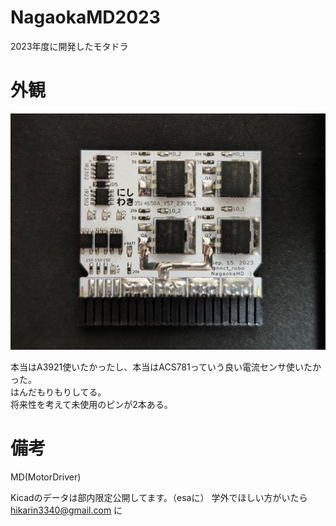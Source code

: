 # NagaokaMD2023
2023年度に開発したモタドラ


# 外観

<img src="image\MD.jpg" width="800">

本当はA3921使いたかったし、本当はACS781っていう良い電流センサ使いたかった。<br>
はんだもりもりしてる。<br>
将来性を考えて未使用のピンが2本ある。

# 備考
MD(MotorDriver)

Kicadのデータは部内限定公開してます。（esaに） 学外でほしい方がいたら hikarin3340@gmail.com に
